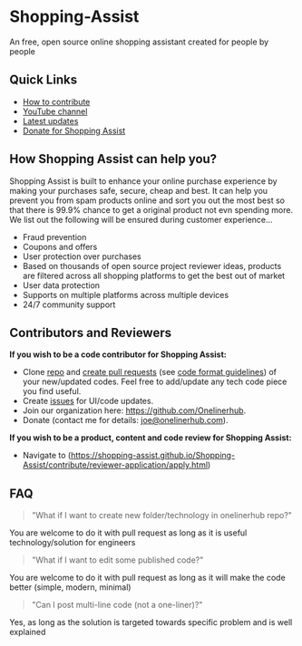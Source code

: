 # Shopping-Assist
An free, open source online shopping assistant created for people by people

## Quick Links
- [How to contribute](/how-to-contribute.md)
- [YouTube channel]()
- [Latest updates]()
- [Donate for Shopping Assist](/donte.md)

## How Shopping Assist can help you?
Shopping Assist is built to enhance your online purchase experience by making your purchases safe, secure, cheap and best. It can help you prevent you from spam products online and sort you out the most best so that there is 99.9% chance to get a original product not evn spending more. We list out the following will be ensured during customer experience...

* Fraud prevention
* Coupons and offers
* User protection over purchases
* Based on thousands of open source project reviewer ideas, products are filtered across all shopping platforms to get the best out of market
* User data protection
* Supports on multiple platforms across multiple devices
* 24/7 community support

## Contributors and Reviewers
<b>If you wish to be a code contributor for Shopping Assist:</b>
- Clone [repo](https://github.com/Onelinerhub/onelinerhub) and [create pull requests](https://docs.github.com/en/pull-requests/collaborating-with-pull-requests/proposing-changes-to-your-work-with-pull-requests/creating-a-pull-request) (see [code format guidelines](/how-to-contribute.md)) of your new/updated codes. Feel free to add/update any tech code piece you find useful.
- Create [issues](https://github.com/Onelinerhub/onelinerhub/issues) for UI/code updates.
- Join our organization here: https://github.com/Onelinerhub.
- Donate (contact me for details: joe@onelinerhub.com).

<b>If you wish to be a product, content and code review for Shopping Assist:</b>
- Navigate to (https://shopping-assist.github.io/Shopping-Assist/contribute/reviewer-application/apply.html)

## FAQ
> "What if I want to create new folder/technology in onelinerhub repo?"

You are welcome to do it with pull request as long as it is useful technology/solution for engineers

> "What if I want to edit some published code?"

You are welcome to do it with pull request as long as it will make the code better (simple, modern, minimal)

> "Can I post multi-line code (not a one-liner)?"

Yes, as long as the solution is targeted towards specific problem and is well explained
